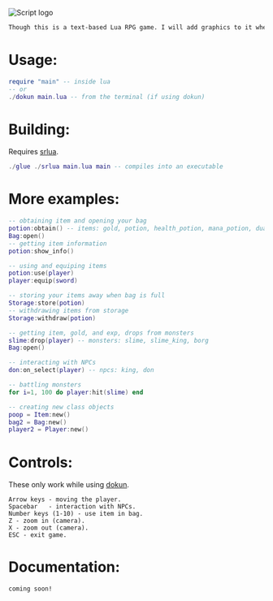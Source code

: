 ![Script logo](junk/script.png "Script-logo")

```sh
Though this is a text-based Lua RPG game. I will add graphics to it when I complete the Dokun Engine.
```

# Usage:
```lua
require "main" -- inside lua
-- or
./dokun main.lua -- from the terminal (if using dokun)
```

# Building:
Requires <a href="https://github.com/sidtheprince/srdokun">srlua</a>.
```lua
./glue ./srlua main.lua main -- compiles into an executable
```

# More examples:
```lua
-- obtaining item and opening your bag
potion:obtain() -- items: gold, potion, health_potion, mana_potion, dual_potion, sword
Bag:open()
-- getting item information
potion:show_info()

-- using and equiping items
potion:use(player)
player:equip(sword)

-- storing your items away when bag is full
Storage:store(potion)
-- withdrawing items from storage
Storage:withdraw(potion)

-- getting item, gold, and exp, drops from monsters
slime:drop(player) -- monsters: slime, slime_king, borg
Bag:open()

-- interacting with NPCs
don:on_select(player) -- npcs: king, don

-- battling monsters
for i=1, 100 do player:hit(slime) end

-- creating new class objects
poop = Item:new()
bag2 = Bag:new()
player2 = Player:new()
```

# Controls:
These only work while using <a href="https://github.com/sidtheprince/dokun">dokun</a>.
```
Arrow keys - moving the player.
Spacebar   - interaction with NPCs.
Number keys (1-10) - use item in bag.
Z - zoom in (camera).
X - zoom out (camera).
ESC - exit game.
```

# Documentation:
```
coming soon!
```
